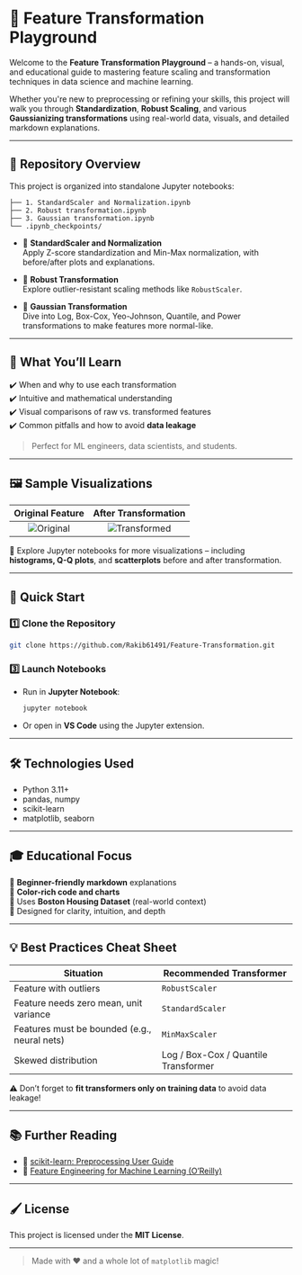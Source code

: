 # 🎨 Feature Transformation Playground

Welcome to the **Feature Transformation Playground** – a hands-on, visual, and educational guide to mastering feature scaling and transformation techniques in data science and machine learning.

Whether you're new to preprocessing or refining your skills, this project will walk you through **Standardization**, **Robust Scaling**, and various **Gaussianizing transformations** using real-world data, visuals, and detailed markdown explanations.

---

## 📁 Repository Overview

This project is organized into standalone Jupyter notebooks:

```
├── 1. StandardScaler and Normalization.ipynb
├── 2. Robust transformation.ipynb
├── 3. Gaussian transformation.ipynb
└── .ipynb_checkpoints/
```

- 📘 **StandardScaler and Normalization**  
  Apply Z-score standardization and Min-Max normalization, with before/after plots and explanations.

- 📙 **Robust Transformation**  
  Explore outlier-resistant scaling methods like `RobustScaler`.

- 📗 **Gaussian Transformation**  
  Dive into Log, Box-Cox, Yeo-Johnson, Quantile, and Power transformations to make features more normal-like.

---

## 🌟 What You’ll Learn

✔️ When and why to use each transformation  
✔️ Intuitive and mathematical understanding  
✔️ Visual comparisons of raw vs. transformed features  
✔️ Common pitfalls and how to avoid **data leakage**  

> Perfect for ML engineers, data scientists, and students.

---

## 🖼️ Sample Visualizations

| Original Feature | After Transformation |
|:----------------:|:--------------------:|
| ![Original](https://img.shields.io/badge/Original-green?style=flat-square) | ![Transformed](https://img.shields.io/badge/Transformed-yellow?style=flat-square) |

📌 Explore Jupyter notebooks for more visualizations – including **histograms, Q-Q plots**, and **scatterplots** before and after transformation.

---

## 🚀 Quick Start

### 1️⃣ Clone the Repository

```bash
git clone https://github.com/Rakib61491/Feature-Transformation.git

```

### 3️⃣ Launch Notebooks

- Run in **Jupyter Notebook**:

  ```bash
  jupyter notebook
  ```

- Or open in **VS Code** using the Jupyter extension.

---

## 🛠️ Technologies Used

- Python 3.11+
- pandas, numpy
- scikit-learn
- matplotlib, seaborn

---

## 🎓 Educational Focus

🔹 **Beginner-friendly markdown** explanations  
🔹 **Color-rich code and charts**  
🔹 Uses **Boston Housing Dataset** (real-world context)  
🔹 Designed for clarity, intuition, and depth  

---

## 💡 Best Practices Cheat Sheet

| Situation | Recommended Transformer |
|----------|--------------------------|
| Feature with outliers | `RobustScaler` |
| Feature needs zero mean, unit variance | `StandardScaler` |
| Features must be bounded (e.g., neural nets) | `MinMaxScaler` |
| Skewed distribution | Log / Box-Cox / Quantile Transformer |

⚠️ Don’t forget to **fit transformers only on training data** to avoid data leakage!

---

## 📚 Further Reading

- 📖 [scikit-learn: Preprocessing User Guide](https://scikit-learn.org/stable/modules/preprocessing.html)  
- 📘 [Feature Engineering for Machine Learning (O’Reilly)](https://www.oreilly.com/library/view/feature-engineering-for/9781491953235/)  

---

## 🖌️ License

This project is licensed under the **MIT License**.

---

> Made with ❤️ and a whole lot of `matplotlib` magic!
